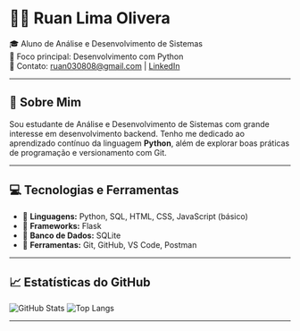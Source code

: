 # 👨‍💻 Ruan Lima Olivera

🎓 Aluno de Análise e Desenvolvimento de Sistemas  
🐍 Foco principal: Desenvolvimento com Python   
📧 Contato: ruan030808@gmail.com | [LinkedIn](https://www.linkedin.com/in/ruan-oliveira-338659325/)  

---

## 📌 Sobre Mim

Sou estudante de Análise e Desenvolvimento de Sistemas com grande interesse em desenvolvimento backend. Tenho me dedicado ao aprendizado contínuo da linguagem **Python**, além de explorar boas práticas de programação e versionamento com Git.

---

## 💻 Tecnologias e Ferramentas

- 🔹 **Linguagens:** Python, SQL, HTML, CSS, JavaScript (básico)
- 🔹 **Frameworks:** Flask
- 🔹 **Banco de Dados:** SQLite
- 🔹 **Ferramentas:** Git, GitHub, VS Code, Postman

---

## 📈 Estatísticas do GitHub

![GitHub Stats](https://github-readme-stats.vercel.app/api?username=RuanOliveira-dev&show_icons=true&theme=dark)
![Top Langs](https://github-readme-stats.vercel.app/api/top-langs/?username=RuanOliveira-dev&layout=compact&theme=dark)

---
